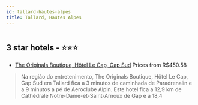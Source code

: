 ```yaml
---
id: tallard-hautes-alpes
title: Tallard, Hautes Alpes
---
```


<center><img src="https://i.travelapi.com/hotels/4000000/3560000/3556700/3556675/c54c5c6e_z.jpg" alt="" /></center>


##  3 star hotels - ⭐️⭐️⭐️

-    [The Originals Boutique, Hôtel Le Cap, Gap Sud](https://www.hurb.com/br/aud/https://www.hurb.com/br/hotels/tallard/the-originals-boutique-hotel-le-cap-gap-sud-HT-D9MU?cmp=18055) Prices from R$450.58
   > Na região do entretenimento, The Originals Boutique, Hôtel Le Cap, Gap Sud em Tallard fica a 3 minutos de caminhada de Paradrenalin e a 9 minutos a pé de Aeroclube Alpin.  Este hotel fica a 12,9 km de Cathédrale Notre-Dame-et-Saint-Arnoux de Gap e a 18,4 
